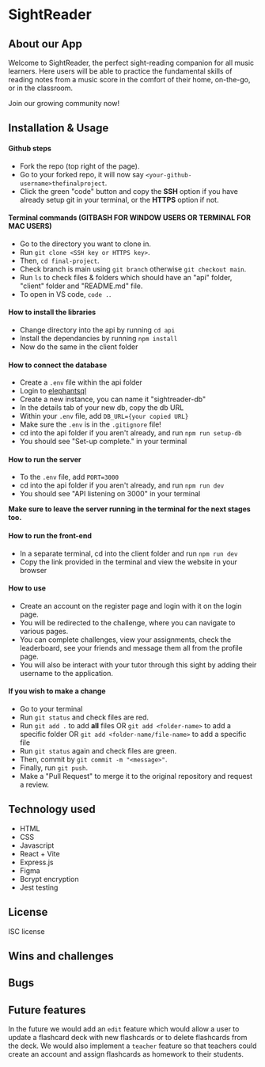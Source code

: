 # SightReader

## About our App

Welcome to SightReader, the perfect sight-reading companion for all music learners. Here users will be able to practice the fundamental skills of reading notes from a music score in the comfort of their home, on-the-go, or in the classroom. 



Join our growing community now!

## Installation & Usage

#### Github steps
- Fork the repo (top right of the page).
- Go to your forked repo, it will now say `<your-github-username>thefinalproject`.
- Click the green "code" button and copy the **SSH** option if you have already setup git in your terminal, or the **HTTPS** option if not.

#### Terminal commands (GITBASH FOR WINDOW USERS OR TERMINAL FOR MAC USERS)

- Go to the directory you want to clone in.
- Run `git clone <SSH key or HTTPS key>`.
- Then, `cd final-project`.
- Check branch is main using `git branch` otherwise `git checkout main`.
- Run `ls` to check files & folders which should have an "api" folder, "client" folder and "README.md" file.
- To open in VS code, `code .`.

#### How to install the libraries

- Change directory into the api by running `cd api`
- Install the dependancies by running `npm install`
- Now do the same in the client folder

#### How to connect the database

- Create a `.env` file within the api folder
- Login to [elephantsql](https://www.elephantsql.com)
- Create a new instance, you can name it "sightreader-db"
- In the details tab of your new db, copy the db URL
- Within your `.env` file, add `DB_URL={your copied URL}`
- Make sure the `.env` is in the `.gitignore` file!
- cd into the api folder if you aren't already, and run `npm run setup-db`
- You should see "Set-up complete." in your terminal

#### How to run the server

- To the `.env` file, add `PORT=3000`
- cd into the api folder if you aren't already, and run `npm run dev`
- You should see "API listening on 3000" in your terminal

**Make sure to leave the server running in the terminal for the next stages too.**

#### How to run the front-end

- In a separate terminal, cd into the client folder and run `npm run dev`
- Copy the link provided in the terminal and view the website in your browser

#### How to use
- Create an account on the register page and login with it on the login page.
- You will be redirected to the challenge, where you can navigate to various pages.
- You can complete challenges, view your assignments, check the leaderboard, see your friends and message them all from the profile page.
- You will also be interact with your tutor through this sight by adding their username to the application.

#### If you wish to make a change

- Go to your terminal
- Run `git status` and check files are red.
- Run `git add .` to add **all** files
  OR `git add <folder-name>` to add a specific folder
  OR `git add <folder-name/file-name>` to add a specific file
- Run `git status` again and check files are green.
- Then, commit by `git commit -m "<message>"`.
- Finally, run `git push`.
- Make a "Pull Request" to merge it to the original repository and request a review.

## Technology used

- HTML
- CSS
- Javascript
- React + Vite
- Express.js
- Figma
- Bcrypt encryption
- Jest testing

## License

ISC license

## Wins and challenges



## Bugs



## Future features

In the future we would add an `edit` feature which would allow a user to update a flashcard deck with new flashcards or to delete flashcards from the deck. We would also implement a `teacher` feature so that teachers could create an account and assign flashcards as homework to their students.
